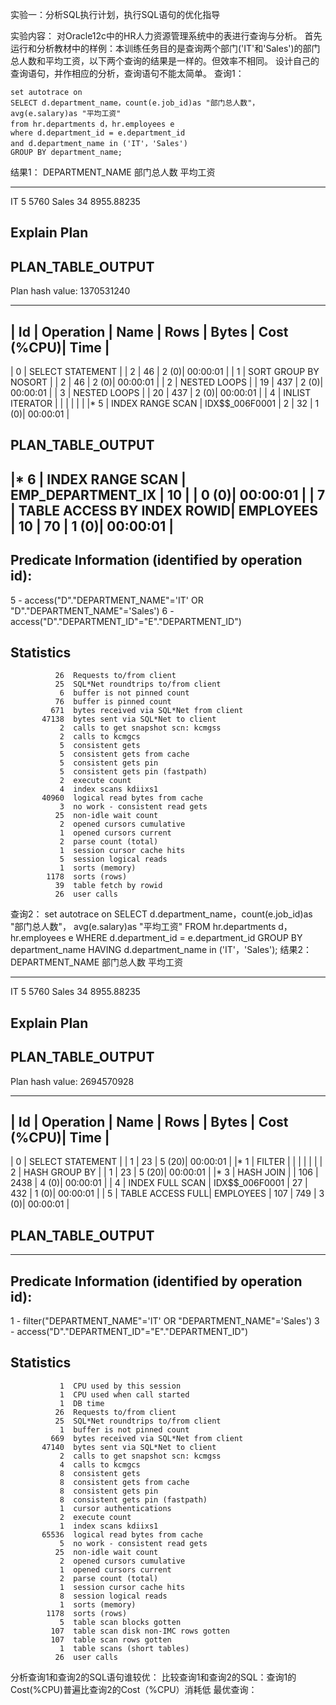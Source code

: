 
实验一：分析SQL执行计划，执行SQL语句的优化指导

实验内容：
	对Oracle12c中的HR人力资源管理系统中的表进行查询与分析。
	首先运行和分析教材中的样例：本训练任务目的是查询两个部门('IT'和'Sales')的部门总人数和平均工资，以下两个查询的结果是一样的。但效率不相同。
	设计自己的查询语句，并作相应的分析，查询语句不能太简单。
查询1：
	
	set autotrace on
   	SELECT d.department_name，count(e.job_id)as "部门总人数"，
	avg(e.salary)as "平均工资"
	from hr.departments d，hr.employees e
	where d.department_id = e.department_id
	and d.department_name in ('IT'，'Sales')
	GROUP BY department_name;
结果1：
DEPARTMENT_NAME                     部门总人数       平均工资
------------------------------ ---------- ----------
IT                                      5       5760
Sales                                  34 8955.88235

Explain Plan
-----------------------------------------------------------

PLAN_TABLE_OUTPUT                                                                                                                                                                                                                                                                                           
------------------------------------------------------------------------------------------------------------------------------------------------------------------------------------------------------------------------------------------------------------------------------------------------------------
Plan hash value: 1370531240
 
---------------------------------------------------------------------------------------------------
| Id  | Operation                     | Name              | Rows  | Bytes | Cost (%CPU)| Time     |
---------------------------------------------------------------------------------------------------
|   0 | SELECT STATEMENT              |                   |     2 |    46 |     2   (0)| 00:00:01 |
|   1 |  SORT GROUP BY NOSORT         |                   |     2 |    46 |     2   (0)| 00:00:01 |
|   2 |   NESTED LOOPS                |                   |    19 |   437 |     2   (0)| 00:00:01 |
|   3 |    NESTED LOOPS               |                   |    20 |   437 |     2   (0)| 00:00:01 |
|   4 |     INLIST ITERATOR           |                   |       |       |            |          |
|*  5 |      INDEX RANGE SCAN         | IDX$$_006F0001    |     2 |    32 |     1   (0)| 00:00:01 |

PLAN_TABLE_OUTPUT                                                                                                                                                                                                                                                                                           
------------------------------------------------------------------------------------------------------------------------------------------------------------------------------------------------------------------------------------------------------------------------------------------------------------
|*  6 |     INDEX RANGE SCAN          | EMP_DEPARTMENT_IX |    10 |       |     0   (0)| 00:00:01 |
|   7 |    TABLE ACCESS BY INDEX ROWID| EMPLOYEES         |    10 |    70 |     1   (0)| 00:00:01 |
---------------------------------------------------------------------------------------------------
 
Predicate Information (identified by operation id):
---------------------------------------------------
 
   5 - access("D"."DEPARTMENT_NAME"='IT' OR "D"."DEPARTMENT_NAME"='Sales')
   6 - access("D"."DEPARTMENT_ID"="E"."DEPARTMENT_ID")

Statistics
-----------------------------------------------------------
              26  Requests to/from client
              25  SQL*Net roundtrips to/from client
               6  buffer is not pinned count
              76  buffer is pinned count
             671  bytes received via SQL*Net from client
           47138  bytes sent via SQL*Net to client
               2  calls to get snapshot scn: kcmgss
               2  calls to kcmgcs
               5  consistent gets
               5  consistent gets from cache
               5  consistent gets pin
               5  consistent gets pin (fastpath)
               2  execute count
               4  index scans kdiixs1
           40960  logical read bytes from cache
               3  no work - consistent read gets
              25  non-idle wait count
               2  opened cursors cumulative
               1  opened cursors current
               2  parse count (total)
               1  session cursor cache hits
               5  session logical reads
               1  sorts (memory)
            1178  sorts (rows)
              39  table fetch by rowid
              26  user calls

查询2：
	 set autotrace on
	SELECT d.department_name，count(e.job_id)as "部门总人数"，
	avg(e.salary)as "平均工资"
	FROM hr.departments d，hr.employees e
	WHERE d.department_id = e.department_id
	GROUP BY department_name
	HAVING d.department_name in ('IT'，'Sales');
结果2：
DEPARTMENT_NAME                     部门总人数       平均工资
------------------------------ ---------- ----------
IT                                      5       5760
Sales                                  34 8955.88235

Explain Plan
-----------------------------------------------------------

PLAN_TABLE_OUTPUT                                                                                                                                                                                                                                                                                           
------------------------------------------------------------------------------------------------------------------------------------------------------------------------------------------------------------------------------------------------------------------------------------------------------------
Plan hash value: 2694570928
 
---------------------------------------------------------------------------------------
| Id  | Operation            | Name           | Rows  | Bytes | Cost (%CPU)| Time     |
---------------------------------------------------------------------------------------
|   0 | SELECT STATEMENT     |                |     1 |    23 |     5  (20)| 00:00:01 |
|*  1 |  FILTER              |                |       |       |            |          |
|   2 |   HASH GROUP BY      |                |     1 |    23 |     5  (20)| 00:00:01 |
|*  3 |    HASH JOIN         |                |   106 |  2438 |     4   (0)| 00:00:01 |
|   4 |     INDEX FULL SCAN  | IDX$$_006F0001 |    27 |   432 |     1   (0)| 00:00:01 |
|   5 |     TABLE ACCESS FULL| EMPLOYEES      |   107 |   749 |     3   (0)| 00:00:01 |

PLAN_TABLE_OUTPUT                                                                                                                                                                                                                                                                                           
------------------------------------------------------------------------------------------------------------------------------------------------------------------------------------------------------------------------------------------------------------------------------------------------------------
---------------------------------------------------------------------------------------
 
Predicate Information (identified by operation id):
---------------------------------------------------
 
   1 - filter("DEPARTMENT_NAME"='IT' OR "DEPARTMENT_NAME"='Sales')
   3 - access("D"."DEPARTMENT_ID"="E"."DEPARTMENT_ID")

Statistics
-----------------------------------------------------------
               1  CPU used by this session
               1  CPU used when call started
               1  DB time
              26  Requests to/from client
              25  SQL*Net roundtrips to/from client
               1  buffer is not pinned count
             669  bytes received via SQL*Net from client
           47140  bytes sent via SQL*Net to client
               2  calls to get snapshot scn: kcmgss
               4  calls to kcmgcs
               8  consistent gets
               8  consistent gets from cache
               8  consistent gets pin
               8  consistent gets pin (fastpath)
               1  cursor authentications
               2  execute count
               1  index scans kdiixs1
           65536  logical read bytes from cache
               5  no work - consistent read gets
              25  non-idle wait count
               2  opened cursors cumulative
               1  opened cursors current
               2  parse count (total)
               1  session cursor cache hits
               8  session logical reads
               1  sorts (memory)
            1178  sorts (rows)
               5  table scan blocks gotten
             107  table scan disk non-IMC rows gotten
             107  table scan rows gotten
               1  table scans (short tables)
              26  user calls

分析查询1和查询2的SQL语句谁较优： 
	比较查询1和查询2的SQL：查询1的Cost(%CPU)普遍比查询2的Cost（%CPU）消耗低
最优查询：
			     	
		
	
